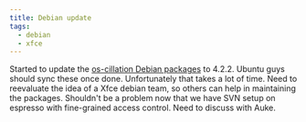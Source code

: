 ```yaml
---
title: Debian update
tags:
  - debian
  - xfce
---
```


Started to update the <a href="http://os-works.com/">os-cillation Debian packages</a> to 4.2.2. Ubuntu guys should sync these once done. Unfortunately that takes a lot of time. Need to reevaluate the idea of a Xfce debian team, so others can help in maintaining the packages. Shouldn't be a problem now that we have SVN setup on espresso with fine-grained access control. Need to discuss with Auke.

